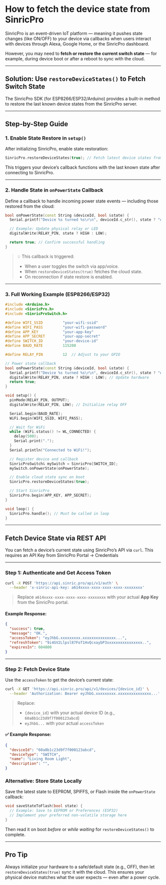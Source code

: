 
# How to fetch the device state from SinricPro

SinricPro is an event-driven IoT platform — meaning it pushes state changes (like ON/OFF) to your device via callbacks when users interact with devices through Alexa, Google Home, or the SinricPro dashboard.

However, you may need to **fetch or restore the current switch state** — for example, during device boot or after a reboot to sync with the cloud.

---

## Solution: Use `restoreDeviceStates()` to Fetch Switch State

The SinricPro SDK (for ESP8266/ESP32/Arduino) provides a built-in method to restore the last known device states from the SinricPro server.

---

## Step-by-Step Guide

### 1. Enable State Restore in `setup()`

After initializing SinricPro, enable state restoration:

```cpp
SinricPro.restoreDeviceStates(true); // Fetch latest device states from server on startup
```

This triggers your device’s callback functions with the last known state after connecting to SinricPro.

---

### 2. Handle State in `onPowerState` Callback

Define a callback to handle incoming power state events — including those restored from the cloud:

```cpp
bool onPowerState(const String &deviceId, bool &state) {
  Serial.printf("Device %s turned %s\r\n", deviceId.c_str(), state ? "on" : "off");

  // Example: Update physical relay or LED
  digitalWrite(RELAY_PIN, state ? HIGH : LOW);

  return true; // Confirm successful handling
}
```

> 💡 This callback is triggered:
> - When a user toggles the switch via app/voice.
> - When `restoreDeviceStates(true)` fetches the cloud state.
> - On reconnection if state restore is enabled.

---

### 3. Full Working Example (ESP8266/ESP32)

```cpp
#include <Arduino.h>
#include <SinricPro.h>
#include <SinricProSwitch.h>

#define WIFI_SSID         "your-wifi-ssid"
#define WIFI_PASS         "your-wifi-password"
#define APP_KEY           "your-app-key"
#define APP_SECRET        "your-app-secret"
#define SWITCH_ID         "your-device-id"
#define BAUD_RATE         115200

#define RELAY_PIN         12  // Adjust to your GPIO

// Power state callback
bool onPowerState(const String &deviceId, bool &state) {
  Serial.printf("Device %s turned %s\r\n", deviceId.c_str(), state ? "on" : "off");
  digitalWrite(RELAY_PIN, state ? HIGH : LOW); // Update hardware
  return true;
}

void setup() {
  pinMode(RELAY_PIN, OUTPUT);
  digitalWrite(RELAY_PIN, LOW); // Initialize relay OFF

  Serial.begin(BAUD_RATE);
  WiFi.begin(WIFI_SSID, WIFI_PASS);

  // Wait for WiFi
  while (WiFi.status() != WL_CONNECTED) {
    delay(500);
    Serial.print(".");
  }
  Serial.println("Connected to WiFi!");

  // Register device and callback
  SinricProSwitch& mySwitch = SinricPro[SWITCH_ID];
  mySwitch.onPowerState(onPowerState);

  // Enable cloud state sync on boot
  SinricPro.restoreDeviceStates(true);

  // Start SinricPro
  SinricPro.begin(APP_KEY, APP_SECRET);
}

void loop() {
  SinricPro.handle(); // Must be called in loop
}
```

---

## Fetch Device State via REST API

You can fetch a device’s current state using SinricPro’s API via `curl`. This requires an API Key from SinricPro Portal -> Credentials

---

### Step 1: Authenticate and Get Access Token

```bash
curl -X POST 'https://api.sinric.pro/api/v1/auth' \
  --header 'x-sinric-api-key: a614xxxx-xxxx-xxxx-xxxx-xxxxxxxx'
```

> Replace `a614xxxx-xxxx-xxxx-xxxx-xxxxxxxx` with your actual **App Key** from the SinricPro portal.

#### Example Response:

```json
{
  "success": true,
  "message": "OK.",
  "accessToken": "eyJhbG.xxxxxxxxx.xxxxxxxxxxxxxxx...",
  "refreshToken": "9i4GV2Llpsl87FoT1HvQcxaybP3xxxxxxxxxxxxxxxx..",
  "expiresIn": 604800
}
```

---

### Step 2: Fetch Device State

Use the `accessToken` to get the device’s current state:

```bash
curl -X GET 'https://api.sinric.pro/api/v1/devices/{device_id}' \
  --header 'Authorization: Bearer eyJhbG.xxxxxxxxx.xxxxxxxxxxxxxxx...'
```

> Replace:
> - `{device_id}` with your actual device ID (e.g., `60a8b1c23d9f7f000123abcd`)
> - `eyJhbG...` with your actual `accessToken`

#### ✅ Example Response:

```json
{
  "deviceId": "60a8b1c23d9f7f000123abcd",
  "deviceType": "SWITCH",
  "name": "Living Room Light",
  "description": "",
}
```

### Alternative: Store State Locally
Save the latest state to EEPROM, SPIFFS, or Flash inside the `onPowerState` callback:

```cpp
void saveStateToFlash(bool state) {
  // Example: Save to EEPROM or Preferences (ESP32)
  // Implement your preferred non-volatile storage here
}
```

Then read it on boot *before* or *while waiting* for `restoreDeviceStates()` to complete.

---

## Pro Tip

Always initialize your hardware to a safe/default state (e.g., OFF), then let `restoreDeviceStates(true)` sync it with the cloud. This ensures your physical device matches what the user expects — even after a power cycle.
